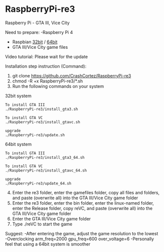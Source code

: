 # RaspberryPi-re3
 Raspberry Pi - GTA III, Vice City

Need to prepare:
-Raspberry Pi 4
- Raspbian [32bit](https://downloads.raspberrypi.org/raspios_lite_armhf/images/) / [64bit](https://downloads.raspberrypi.org/raspios_arm64/images/)
- GTA III/Vice City game files

Video tutorial: Please wait for the update

Installation step instruction (Command):
1) git clone https://github.com/CrashCortez/RaspberryPi-re3
2) chmod -R +x RaspberryPi-re3/*.sh
3) Run the following commands on your system

32bit system
```
To install GTA III
./RaspberryPi-re3/install_gta3.sh

To install GTA VC
./RaspberryPi-re3/install_gtavc.sh

upgrade
./RaspberryPi-re3/update.sh
```

64bit system
```
To install GTA III
./RaspberryPi-re3/install_gta3_64.sh

To install GTA VC
./RaspberryPi-re3/install_gtavc_64.sh

upgrade
./RaspberryPi-re3/update_64.sh
```

4) Enter the re3 folder, enter the gamefiles folder, copy all files and folders, and paste (overwrite all) into the GTA III/Vice City game folder
5) Enter the re3 folder, enter the bin folder, enter the linux-named folder, enter the Release folder, copy reVC, and paste (overwrite all) into the GTA III/Vice City game folder
6) Enter the GTA III/Vice City game folder
7) Type ./reVC to start the game

Suggest:
-After entering the game, adjust the game resolution to the lowest
-Overclocking arm_freq=2000 gpu_freq=600 over_voltage=6
-Personally feel that using a 64bit system is smoother
